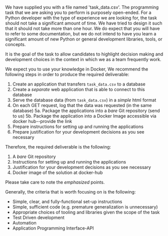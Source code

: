 We have supplied you with a file named 'task_data.csv'. The programming task
that we are asking you to perform is purposely open-ended. For a Python
developer with the type of experience we are looking for, the task should not
take a significant amount of time. We have tried to design it such that it
should not take more than one hour. We do expect that you will have to refer to
some documentation, but we do not intend to have you learn a significant amount
of new Python or general development libraries, tools, or concepts.

It is the goal of the task to allow candidates to highlight decision making and
development choices in the context in which we as a team frequently work.

We expect you to use your knowledge in Docker,
We recommend the following steps in order to produce the required deliverable:

1. Create an application that transfers `task_data.csv` to a database
2. Create a _separate_ web application that is able to connect to this database
3. Serve the database data (from `task_data.csv`) in a _simple_ html format
4. On each GET request, log that the data was requested (in the same database)
5a. Package the applications into a _bare_ Git repository (send to us)
5b. Package the application into a Docker Image accessible via docker hub--provide the link
6. Prepare instructions for setting up and running the applications
7. Prepare justification for your development decisions as you see necessary

Therefore, the required deliverable is the following:

1. A _bare_ Git repository
2. Instructions for setting up and running the applications
3. Justification for your development decisions as you see necessary
4. Docker image of the solution at docker-hub

Please take care to note the _emphasized_ points.

Generally, the criteria that is worth focusing on is the following:

* Simple, clear, and fully-functional set-up instructions
* Simple, sufficient code (e.g. premature generalization is unnecessary)
* Appropriate choices of tooling and libraries given the scope of the task
* Test Driven development
* Automation
* Application Programming Interface-API
